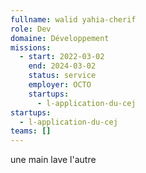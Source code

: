```yaml
---
fullname: walid yahia-cherif
role: Dev
domaine: Développement
missions:
  - start: 2022-03-02
    end: 2024-03-02
    status: service
    employer: OCTO
    startups:
      - l-application-du-cej
startups:
  - l-application-du-cej
teams: []
---
```

une main lave l'autre